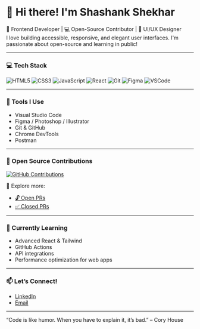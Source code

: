 # 👋 Hi there! I'm Shashank Shekhar

🎨 Frontend Developer | 💻 Open-Source Contributor | 🎯 UI/UX Designer  
I love building accessible, responsive, and elegant user interfaces. I'm passionate about open-source and learning in public!

---

### 💻 Tech Stack
![HTML5](https://img.shields.io/badge/-HTML5-E34F26?style=flat-square&logo=html5&logoColor=white)
![CSS3](https://img.shields.io/badge/-CSS3-1572B6?style=flat-square&logo=css3)
![JavaScript](https://img.shields.io/badge/-JavaScript-F7DF1E?style=flat-square&logo=javascript&logoColor=black)
![React](https://img.shields.io/badge/-React-20232A?style=flat-square&logo=react)
![Git](https://img.shields.io/badge/-Git-F05032?style=flat-square&logo=git&logoColor=white)
![Figma](https://img.shields.io/badge/-Figma-000?style=flat-square&logo=figma)
![VSCode](https://img.shields.io/badge/-VSCode-007ACC?style=flat-square&logo=visual-studio-code)

---

### 🔧 Tools I Use
- Visual Studio Code
- Figma / Photoshop / Illustrator
- Git & GitHub
- Chrome DevTools
- Postman

---

### 🌟 Open Source Contributions  

[![GitHub Contributions](https://github-contributor-stats.vercel.app/api?username=Shekhar0109&limit=5&theme=tokyonight&combine_all_yearly_contributions=true)](https://github.com/pulls?q=is%3Apr+author%3AShekhar0109)  

📂 Explore more:  
- [🔓 Open PRs](https://github.com/pulls)  
- [✅ Closed PRs](https://github.com/pulls?q=is%3Apr+author%3AShekhar0109+archived%3Afalse+is%3Aclosed)  


---

### 🧠 Currently Learning
- Advanced React & Tailwind
- GitHub Actions
- API integrations
- Performance optimization for web apps

---

### 📫 Let’s Connect!
- [LinkedIn](https://www.linkedin.com/in/shashank-shekhar-b955a5347?utm_source=share&utm_campaign=share_via&utm_content=profile&utm_medium=android_app)   
- [Email](mailto:shekharshashankara@email.com)

---

“Code is like humor. When you have to explain it, it’s bad.” – Cory House
